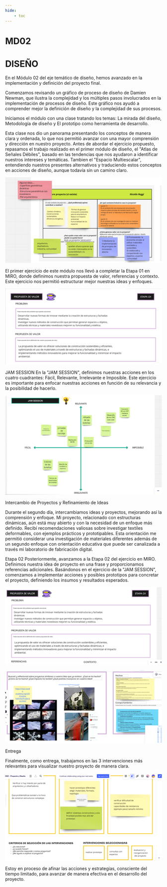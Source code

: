 ```yaml
---
hide:
    - toc
---
```


# MD02
# DISEÑO

En el Módulo 02 del eje temático de diseño, hemos avanzado en la implementación y definición del proyecto final. 

Comenzamos revisando un gráfico de proceso de diseño de Damien Newman, que ilustra la complejidad y los múltiples pasos involucrados en la implementación de procesos de diseño. 
Este gráfico nos ayudó a comprender mejor la definición de diseño y la complejidad de sus procesos.

Iniciamos el módulo con una clase tratando los temas: La mirada del diseño, Metodología de diseño y El prototipo como herramienta de desarrollo.


Esta clase nos dio un panorama presentando los conceptos de manera clara y ordenada, lo que nos permitió avanzar con una mayor comprensión y dirección en nuestro proyecto.
Antes de abordar el ejercicio propuesto, repasamos el trabajo realizado en el primer módulo de diseño, el "Atlas de Señales Débiles", basado en las tendencias que nos ayudaron a identificar nuestros intereses y temáticas. Tambien el "Espacio Multiescalar", entendiendo nuestros presentes alternativos y traduciendo estos conceptos en acciones de diseño, aunque todavía sin un camino claro.


![](../images/md02/ima01.jpg)


El primer ejercicio de este módulo nos llevó a completar la Etapa 01 en MIRO, donde definimos nuestra propuesta de valor, referencias y contexto. Este ejercicio nos permitió estructurar mejor nuestras ideas y enfoques.


![](../images/md02/ima02.jpg)


JAM SESSION
En la "JAM SESSION", definimos nuestras acciones en los cuatro cuadrantes: Fácil, Relevante, Irrelevante e Imposible. Este ejercicio es importante para enfocar nuestras acciones en función de su relevancia y la posibilidad de hacerlo.


![](../images/md02/ima03.jpg)


Intercambio de Proyectos y Refinamiento de Ideas

Durante el segundo día, intercambiamos ideas y proyectos, mejorando así la comprensión y enfoque. Mi proyecto, relacionado con estructuras dinámicas, aún está muy abierto y con la necesidad de un enfoque más definido. Recibí recomendaciones valiosas sobre investigar textiles deformables, con ejemplos prácticos y prototipables. Esta orientación me permitió considerar una investigación de materiales diferentes además de un segundo enfoque con orientación educativa que puede ser canalizada  a través mi laboratorio de fabricación digital.



Etapa 02 
Posteriormente, avanzamos a la Etapa 02 del ejercicio en MIRO. Definimos nuestra idea de proyecto en una frase y proporcionamos referencias adicionales. Basándonos en el ejercicio de la "JAM SESSION", comenzamos a implementar acciones y posibles prototipos para concretar el proyecto, definiendo los insumos y resultados esperados.


![](../images/md02/ima04.jpg)


![](../images/md02/ima05.jpg)


Entrega 


Finalmente, como entrega, trabajamos en las 3 intervenciones más relevantes para visualizar nuestro proyecto de manera clara. 


![](../images/md02/ima06.jpg)


Estoy en proceso de afinar las acciones y estrategias, consciente del tiempo limitado, para avanzar de manera efectiva en el desarrollo del proyecto.
